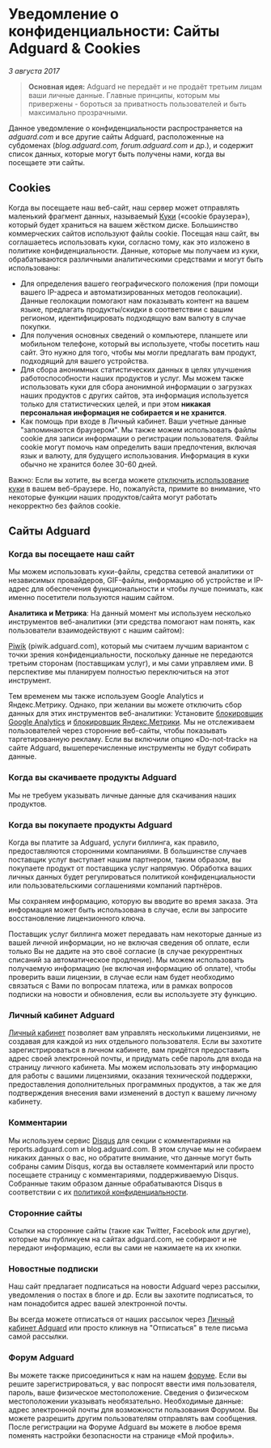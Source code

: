# Уведомление о конфиденциальности: Сайты Adguard & Cookies
*3 августа 2017*
> **Основная идея:** Adguard не передаёт и не продаёт третьим лицам ваши личные данные. Главные принципы, которым мы привержены - бороться за приватность пользователей и быть максимально прозрачными.

Данное уведомление о конфиденциальности распространяется на *adguard.com* и все другие сайты Adguard, расположенные на субдоменах (*blog.adguard.com, forum.adguard.com* и др.), и содержит список данных, которые могут быть получены нами, когда вы посещаете эти сайты.

## Cookies
Когда вы посещаете наш веб-сайт, наш сервер может отправлять маленький фрагмент данных, называемый [Куки](https://en.wikipedia.org/wiki/HTTP_cookie) («cookie браузера»), который будет храниться на вашем жёстком диске. Большинство коммерческих сайтов используют файлы cookie. Посещая наш сайт, вы соглашаетесь использовать куки, согласно тому, как это изложено в политике конфиденциальности. 
Данные, которые мы получаем из куки, обрабатываются различными аналитическими средствами и могут быть использованы:
* Для определения вашего географического положения (при помощи вашего IP-адреса и автоматизированных методов геолокации). Данные геолокации помогают нам показывать контент на вашем языке, предлагать продукты/скидки в соответствии с вашим регионом, идентифицировать подходящую вам валюту в случае покупки.
* Для получения основных сведений о компьютере, планшете или мобильном телефоне, который вы используете, чтобы посетить наш сайт. Это нужно для того, чтобы мы могли предлагать вам продукт, подходящий для вашего устройства.
* Для сбора анонимных статистических данных в целях улучшения работоспособности наших продуктов и услуг. Мы можем также использовать куки для сбора анонимной информации о загрузках наших продуктов с других сайтов, эта информация используется только для статистических целей, и при этом **никакая персональная информация не собирается и не хранится**.
* Как помощь при входе в Личный кабинет. Ваши учетные данные "запоминаются браузером". Мы также можем использовать файлы cookie для записи информации о регистрации пользователя. Файлы cookie могут помочь нам определить ваши предпочтения, включая язык и валюту, для будущего использования. Информация в куки обычно не хранится более 30-60 дней.

Важно: Если вы хотите, вы всегда можете [отключить использование куки](http://www.wikihow.com/Disable-Cookies) в вашем веб-браузере. Но, пожалуйста, примите во внимание, что некоторые функции наших продуктов/сайта могут работать некорректно без файлов cookie.

## Сайты Adguard
### Когда вы посещаете наш сайт
Мы можем использовать куки-файлы, средства сетевой аналитики от независимых провайдеров, GIF-файлы, информацию об устройстве и IP-адрес для обеспечения функциональности и чтобы лучше понимать, как именно посетители пользуются нашим сайтом. 

**Аналитика и Метрика**: На данный момент мы используем несколько инструментов веб-аналитики (эти средства помогают нам понять, как пользователи взаимодействуют с нашим сайтом):

[Piwik](https://piwik.org/) (piwik.adguard.com), который мы считаем лучшим вариантом с точки зрения конфиденциальности, поскольку данные не передаются третьим сторонам (поставщикам услуг), и мы сами управляем ими. В перспективе мы планируем полностью переключиться на этот инструмент.

Тем временем мы также используем Google Analytics и Яндекс.Метрику. Однако, при желании вы можете отключить сбор данных для этих инструментов веб-аналитики: 
Установите [блокировщик Google Analytics](https://tools.google.com/dlpage/gaoptout) и [блокировщик Яндекс.Метрики](https://yandex.ru/support/metrika/general/opt-out.xml).
Мы не отслеживаем пользователей через сторонние веб-сайты, чтобы показывать таргетированную рекламу. Если вы включили опцию «Do-not-track» на сайте Adguard, вышеперечисленные инструменты не будут собирать данные.

### Когда вы скачиваете продукты Adguard
Мы не требуем указывать личные данные для скачивания наших продуктов.
 
### Когда вы покупаете продукты Adguard
Когда вы платите за Adguard, услуги биллинга, как правило, предоставляются сторонними компаниями. В большинстве случаев поставщик услуг выступает нашим партнером, таким образом, вы покупаете продукт от поставщика услуг напрямую. Обработка ваших личных данных будет регулироваться политикой конфиденциальности или пользовательскими соглашениями компаний партнёров.

Мы сохраняем информацию, которую вы вводите во время заказа. Эта информация может быть использована в случае, если вы запросите восстановление лицензионного ключа.

Поставщик услуг биллинга может передавать нам некоторые данные из вашей личной информации, но не включая сведения об оплате, если только Вы не дадите на это своё согласие (в случае рекуррентных списаний за автоматическое продление). Мы можем использовать получаемую информацию (не включая информацию об оплате), чтобы проверить ваши лицензии, в случае если нам будет необходимо связаться с Вами по вопросам платежа, или в рамках вопросов подписки на новости и обновления, если вы используете эту функцию.

### Личный кабинет Adguard
[Личный кабинет](https://adguard.com/ru/login.html) позволяет вам управлять несколькими лицензиями, не создавая для каждой из них отдельного пользователя. Если вы захотите зарегистрироваться в личном кабинете, вам придётся предоставить адрес своей электронной почты, и придумать себе пароль для входа на страницу личного кабинета. Мы можем использовать эту информацию для работы с вашими лицензиями, оказания технической поддержки, предоставления дополнительных программных продуктов, а так же для подтверждения внесения вами изменений в доступ к вашему личному кабинету.

### Комментарии
Мы используем сервис [Disqus](https://disqus.com/) для секции с комментариями на reports.adguard.com и blog.adguard.com. В этом случае мы не собираем никаких данных о вас, но обратите внимание, что данные могут быть собраны самим Disqus, когда вы оставляете комментарий или просто посещаете страницу с комментариями, поддерживаемую Disqus. Собранные таким образом данные обрабатываются Disqus в соответствии с их [политикой конфиденциальности](https://help.disqus.com/customer/portal/articles/466259-privacy-policy). 

### Сторонние сайты
Ссылки на сторонние сайты (такие как Twitter, Facebook или другие), которые мы публикуем на сайтах adguard.com, не собирают и не передают информацию, если вы сами не нажимаете на их кнопки.

### Новостные подписки
Наш сайт предлагает подписаться на новости Adguard через рассылки, уведомления о постах в блоге и др. Если вы захотите подписаться, то нам понадобится адрес вашей электронной почты. 

Вы всегда можете отписаться от наших рассылок через [Личный кабинет Adguard](https://adguard.com/ru/login.html) или просто кликнув на "Отписаться" в теле письма самой рассылки.  
 
### Форум Adguard
Вы можете также присоединиться к нам на нашем [форуме](forum.adguard.com). Если вы решите зарегистрироваться, у вас попросят ввести имя пользователя, пароль, ваше физическое местоположение. Сведения о физическом местоположении указывать необязательно. Необходимые данные: адрес электронной почты для возможности пользования Форумом. Вы можете разрешить другим пользователям отправлять вам сообщения. После регистрации на Форуме Adguard вы можете в любое время поменять настройки безопасности на странице «Мой профиль».




